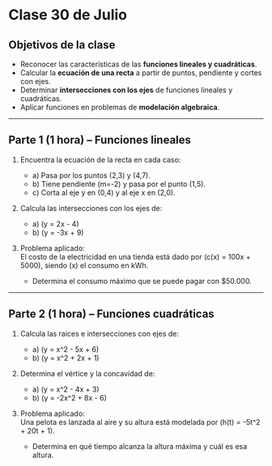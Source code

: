# Clase 30 de Julio

## Objetivos de la clase
- Reconocer las características de las **funciones lineales y cuadráticas**.
- Calcular la **ecuación de una recta** a partir de puntos, pendiente y cortes con ejes.
- Determinar **intersecciones con los ejes** de funciones lineales y cuadráticas.
- Aplicar funciones en problemas de **modelación algebraica**.

---

## Parte 1 (1 hora) – Funciones lineales
1. Encuentra la ecuación de la recta en cada caso:
   - a) Pasa por los puntos (2,3) y (4,7).
   - b) Tiene pendiente \(m=-2\) y pasa por el punto (1,5).
   - c) Corta al eje y en (0,4) y al eje x en (2,0).

2. Calcula las intersecciones con los ejes de:
   - a) \(y = 2x - 4\)
   - b) \(y = -3x + 9\)

3. Problema aplicado:  
   El costo de la electricidad en una tienda está dado por \(c(x) = 100x + 5000\), siendo \(x\) el consumo en kWh.  
   - Determina el consumo máximo que se puede pagar con $50.000.

---

## Parte 2 (1 hora) – Funciones cuadráticas
1. Calcula las raíces e intersecciones con ejes de:
   - a) \(y = x^2 - 5x + 6\)
   - b) \(y = x^2 + 2x + 1\)

2. Determina el vértice y la concavidad de:
   - a) \(y = x^2 - 4x + 3\)
   - b) \(y = -2x^2 + 8x - 6\)

3. Problema aplicado:  
   Una pelota es lanzada al aire y su altura está modelada por \(h(t) = -5t^2 + 20t + 1\).  
   - Determina en qué tiempo alcanza la altura máxima y cuál es esa altura.
